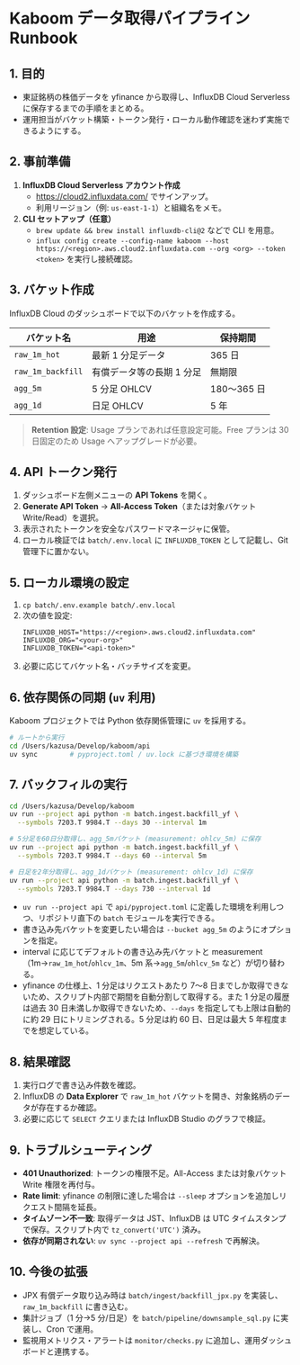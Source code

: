 # Kaboom データ取得パイプライン Runbook

## 1. 目的
- 東証銘柄の株価データを yfinance から取得し、InfluxDB Cloud Serverless に保存するまでの手順をまとめる。
- 運用担当がバケット構築・トークン発行・ローカル動作確認を迷わず実施できるようにする。

## 2. 事前準備
1. **InfluxDB Cloud Serverless アカウント作成**
   - https://cloud2.influxdata.com/ でサインアップ。
   - 利用リージョン（例: `us-east-1-1`）と組織名をメモ。
2. **CLI セットアップ（任意）**
   - `brew update && brew install influxdb-cli@2` などで CLI を用意。
   - `influx config create --config-name kaboom --host https://<region>.aws.cloud2.influxdata.com --org <org> --token <token>` を実行し接続確認。

## 3. バケット作成
InfluxDB Cloud のダッシュボードで以下のバケットを作成する。

| バケット名 | 用途 | 保持期間 |
|-------------|------|----------|
| `raw_1m_hot` | 最新 1 分足データ | 365 日 |
| `raw_1m_backfill` | 有償データ等の長期 1 分足 | 無期限 |
| `agg_5m` | 5 分足 OHLCV | 180〜365 日 |
| `agg_1d` | 日足 OHLCV | 5 年 |

> **Retention 設定**: Usage プランであれば任意設定可能。Free プランは 30 日固定のため Usage へアップグレードが必要。

## 4. API トークン発行
1. ダッシュボード左側メニューの **API Tokens** を開く。
2. **Generate API Token** → **All-Access Token**（または対象バケット Write/Read）を選択。
3. 表示されたトークンを安全なパスワードマネージャに保管。
4. ローカル検証では `batch/.env.local` に `INFLUXDB_TOKEN` として記載し、Git 管理下に置かない。

## 5. ローカル環境の設定
1. `cp batch/.env.example batch/.env.local`
2. 次の値を設定:
   ```env
   INFLUXDB_HOST="https://<region>.aws.cloud2.influxdata.com"
   INFLUXDB_ORG="<your-org>"
   INFLUXDB_TOKEN="<api-token>"
   ```
3. 必要に応じてバケット名・バッチサイズを変更。

## 6. 依存関係の同期 (`uv` 利用)
Kaboom プロジェクトでは Python 依存関係管理に `uv` を採用する。

```bash
# ルートから実行
cd /Users/kazusa/Develop/kaboom/api
uv sync        # pyproject.toml / uv.lock に基づき環境を構築
```

## 7. バックフィルの実行
```bash
cd /Users/kazusa/Develop/kaboom
uv run --project api python -m batch.ingest.backfill_yf \
  --symbols 7203.T 9984.T --days 30 --interval 1m

# 5分足を60日分取得し、agg_5mバケット (measurement: ohlcv_5m) に保存
uv run --project api python -m batch.ingest.backfill_yf \
  --symbols 7203.T 9984.T --days 60 --interval 5m

# 日足を2年分取得し、agg_1dバケット (measurement: ohlcv_1d) に保存
uv run --project api python -m batch.ingest.backfill_yf \
  --symbols 7203.T 9984.T --days 730 --interval 1d
```

- `uv run --project api` で `api/pyproject.toml` に定義した環境を利用しつつ、リポジトリ直下の `batch` モジュールを実行できる。
- 書き込み先バケットを変更したい場合は `--bucket agg_5m` のようにオプションを指定。
- interval に応じてデフォルトの書き込み先バケットと measurement（1m→`raw_1m_hot`/`ohlcv_1m`、5m 系→`agg_5m`/`ohlcv_5m` など）が切り替わる。
- yfinance の仕様上、1 分足はリクエストあたり 7〜8 日までしか取得できないため、スクリプト内部で期間を自動分割して取得する。また 1 分足の履歴は過去 30 日未満しか取得できないため、`--days` を指定しても上限は自動的に約 29 日にトリミングされる。5 分足は約 60 日、日足は最大 5 年程度までを想定している。

## 8. 結果確認
1. 実行ログで書き込み件数を確認。
2. InfluxDB の **Data Explorer** で `raw_1m_hot` バケットを開き、対象銘柄のデータが存在するか確認。
3. 必要に応じて `SELECT` クエリまたは InfluxDB Studio のグラフで検証。

## 9. トラブルシューティング
- **401 Unauthorized**: トークンの権限不足。All-Access または対象バケット Write 権限を再付与。
- **Rate limit**: yfinance の制限に達した場合は `--sleep` オプションを追加しリクエスト間隔を延長。
- **タイムゾーン不一致**: 取得データは JST、InfluxDB は UTC タイムスタンプで保存。スクリプト内で `tz_convert('UTC')` 済み。
- **依存が同期されない**: `uv sync --project api --refresh` で再解決。

## 10. 今後の拡張
- JPX 有償データ取り込み時は `batch/ingest/backfill_jpx.py` を実装し、`raw_1m_backfill` に書き込む。
- 集計ジョブ（1 分→5 分/日足）を `batch/pipeline/downsample_sql.py` に実装し、Cron で運用。
- 監視用メトリクス・アラートは `monitor/checks.py` に追加し、運用ダッシュボードと連携する。
